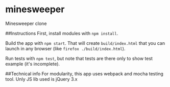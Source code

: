 # minesweeper
Minesweeper clone

##Instructions
First, install modules with `npm install`. 

Build the app with `npm start`. That will create `build/index.html` that you can launch in any browser (like `firefox ./build/index.html`).

Run tests with `npm test`, but note that tests are there only to show test example (it's incomplete).

##Technical info
For modularity, this app uses webpack and mocha testing tool. Unly JS lib used is jQuery 3.x
